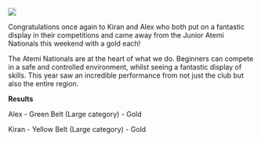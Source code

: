 ![](/images/news/2019-junior-atemis/DSC02088.JPG)

Congratulations once again to Kiran and Alex who both put on a fantastic display in their competitions and came away from the Junior Atemi Nationals this weekend with a gold each!

The Atemi Nationals are at the heart of what we do. Beginners can compete in a safe and controlled environment, whilst seeing a fantastic display of skills. This year saw an incredible performance from not just the club but also the entire region.

**Results**

Alex - Green Belt (Large category) - Gold

Kiran - Yellow Belt (Large category) - Gold
